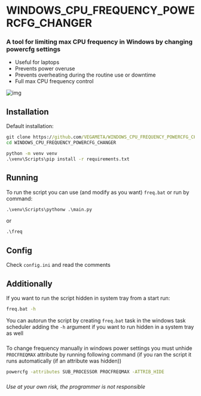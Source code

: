 # WINDOWS_CPU_FREQUENCY_POWERCFG_CHANGER
### A tool for limiting max CPU frequency in Windows by changing powercfg settings
- Useful for laptops
- Prevents power overuse
- Prevents overheating during the routine use or downtime
- Full max CPU frequency control

![img](https://github.com/VEGAMETA/WINDOWS_CPU_FREQUENCY_POWERCFG_CHANGER/assets/100537523/e65d4541-b952-4d83-92e7-ffedbbb9bc95)

## Installation
Default installation:
```bat
git clone https://github.com/VEGAMETA/WINDOWS_CPU_FREQUENCY_POWERCFG_CHANGER.git
cd WINDOWS_CPU_FREQUENCY_POWERCFG_CHANGER

python -m venv venv
.\venv\Scripts\pip install -r requirements.txt
```

## Running
To run the script you can use (and modify as you want) `freq.bat` or run by command:
```bat
.\venv\Scripts\pythonw .\main.py
```
or
```bat
.\freq
```

## Config
Check `config.ini` and read the comments
###

## Additionally
If you want to run the script hidden in system tray from a start run:
```bat
freq.bat -h
```
You can autorun the script by creating `freq.bat` task in the windows task scheduler 
adding the `-h` argument if you want to run hidden in a system tray as well
###
To change frequency manually in windows power settings you must unhide 
`PROCFREQMAX` 
attribute by running following command (if you ran the script it runs 
automatically (if an attribute was hidden))
```bat
powercfg -attributes SUB_PROCESSOR PROCFREQMAX -ATTRIB_HIDE
```
###

###### Use at your own risk, the programmer is not responsible

